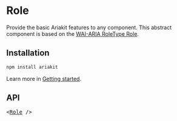 # Role

<p data-description>
  Provide the basic Ariakit features to any component. This abstract component is based on the <a href="https://w3c.github.io/aria/#roletype">WAI-ARIA RoleType Role</a>.
</p>

## Installation

```sh
npm install ariakit
```

Learn more in [Getting started](/guide/getting-started).

## API

<pre data-api>
&lt;<a href="/apis/role">Role</a> /&gt;
</pre>
